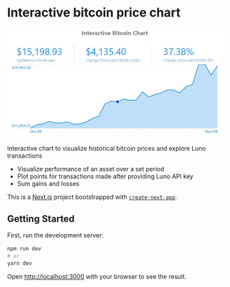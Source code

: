 # Interactive bitcoin price chart

![React SVG Gif](https://github.com/elphastori/bitcoin-chart/blob/main/preview.gif?raw=true)

Interactive chart to visualize historical bitcoin prices and explore Luno transactions

- Visualize performance of an asset over a set period
- Plot points for transactions made after providing Luno API key
- Sum gains and losses 

This is a [Next.js](https://nextjs.org/) project bootstrapped with [`create-next-app`](https://github.com/vercel/next.js/tree/canary/packages/create-next-app).

## Getting Started

First, run the development server:

```bash
npm run dev
# or
yarn dev
```

Open [http://localhost:3000](http://localhost:3000) with your browser to see the result.